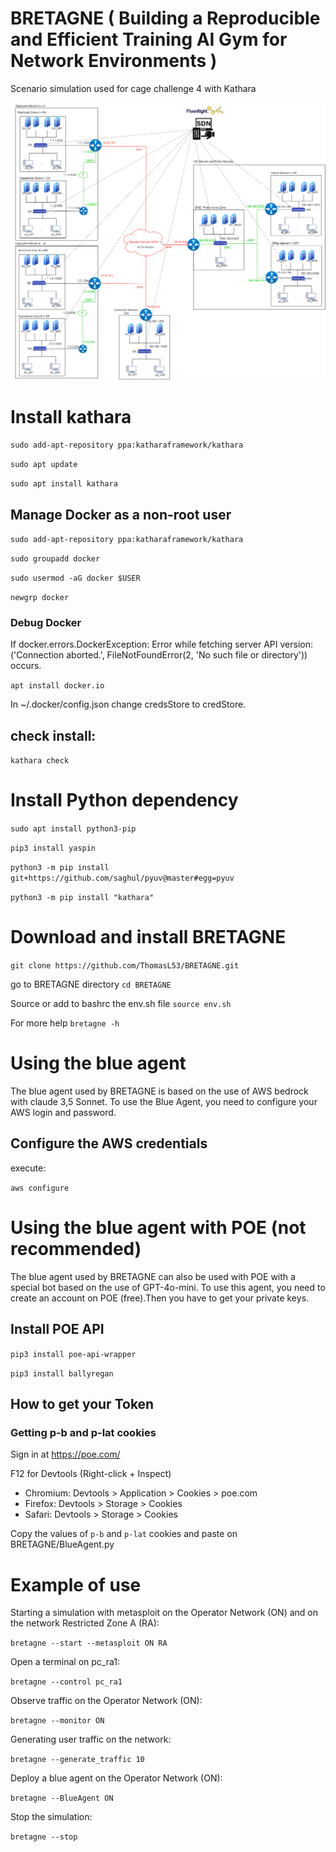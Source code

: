 # BRETAGNE ( Building a Reproducible and Efficient Training AI Gym for Network Environments ) 
Scenario simulation used for cage challenge 4 with Kathara


![Topology created with Kathara](topology.png)

# Install kathara
`sudo add-apt-repository ppa:katharaframework/kathara`

`sudo apt update`

`sudo apt install kathara`

## Manage Docker as a non-root user
`sudo add-apt-repository ppa:katharaframework/kathara`

`sudo groupadd docker`

`sudo usermod -aG docker $USER`

`newgrp docker`

### Debug Docker
If docker.errors.DockerException: Error while fetching server API version: ('Connection aborted.', FileNotFoundError(2, 'No such file or directory')) occurs.

`apt install docker.io`

In ~/.docker/config.json change credsStore to credStore.

## check install:
`kathara check`

# Install Python dependency
`sudo apt install python3-pip`

`pip3 install yaspin`

`python3 -m pip install git+https://github.com/saghul/pyuv@master#egg=pyuv`

`python3 -m pip install "kathara"`

# Download and install BRETAGNE
`git clone https://github.com/ThomasL53/BRETAGNE.git`

go to BRETAGNE directory
`cd BRETAGNE`

Source or add to bashrc the env.sh file
`source env.sh`

For more help
`bretagne -h`

# Using the blue agent
The blue agent used by BRETAGNE is based on the use of AWS bedrock with claude 3,5 Sonnet.
To use the Blue Agent, you need to configure your AWS login and password.

## Configure the AWS credentials
execute:

`aws configure`

# Using the blue agent with POE (not recommended) 
The blue agent used by BRETAGNE can also be used with POE with a special bot based on the use of GPT-4o-mini.
To use this agent, you need to create an account on POE (free).Then you have to get your private keys.

## Install POE API

`pip3 install poe-api-wrapper`

`pip3 install ballyregan`

## How to get your Token

### Getting p-b and p-lat cookies
Sign in at https://poe.com/

F12 for Devtools (Right-click + Inspect)
- Chromium: Devtools > Application > Cookies > poe.com
- Firefox: Devtools > Storage > Cookies
- Safari: Devtools > Storage > Cookies

Copy the values of `p-b` and `p-lat` cookies and paste on BRETAGNE/BlueAgent.py

# Example of use

Starting a simulation with metasploit on the Operator Network (ON) and on the network Restricted Zone A (RA):

`bretagne --start --metasploit ON RA`

Open a terminal on pc_ra1:

`bretagne --control pc_ra1`

Observe traffic on the Operator Network (ON):

`bretagne --monitor ON`

Generating user traffic on the network:

`bretagne --generate_traffic 10`

Deploy a blue agent on the Operator Network (ON):

`bretagne --BlueAgent ON`

Stop the simulation:

`bretagne --stop`





